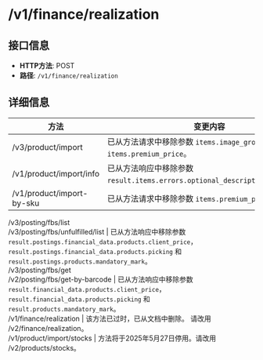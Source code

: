 # /v1/finance/realization

## 接口信息

- **HTTP方法**: POST
- **路径**: `/v1/finance/realization`

## 详细信息

方法 | 变更内容  
---|---  
/v3/product/import | 已从方法请求中移除参数 `items.image_group_id` 和 `items.premium_price`。  
/v1/product/import/info | 已从方法响应中移除参数 `result.items.errors.optional_description_elements`。  
/v1/product/import-by-sku | 已从方法请求中移除参数 `items.premium_price`。  
/v3/posting/fbs/list  
/v3/posting/fbs/unfulfilled/list | 已从方法响应中移除参数 `result.postings.financial_data.products.client_price`，`result.postings.financial_data.products.picking` 和 `result.postings.products.mandatory_mark`。  
/v3/posting/fbs/get  
/v2/posting/fbs/get-by-barcode | 已从方法响应中移除参数 `result.financial_data.products.client_price`，`result.financial_data.products.picking` 和 `result.products.mandatory_mark`。  
/v1/finance/realization | 该方法已过时，已从文档中删除。 请改用 /v2/finance/realization。  
/v1/product/import/stocks | 方法将于2025年5月27日停用。请改用 /v2/products/stocks。

